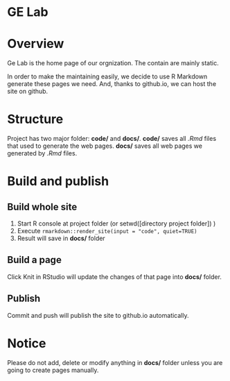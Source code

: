 GE Lab 
======

# Overview #####
Ge Lab is the home page of our orgnization. 
The contain are mainly static.

In order to make the maintaining easily, we decide to use R Markdown generate these pages we need.
And, thanks to github.io, we can host the site on github.

# Structure
Project has two major folder: **code/** and **docs/**. 
**code/** saves all _.Rmd_ files that used to generate the web pages.
**docs/** saves all web pages we generated by _.Rmd_ files. 

# Build and publish

## Build whole site
1. Start R console at project folder (or setwd([directory project folder]) ) 
2. Execute `rmarkdown::render_site(input = "code", quiet=TRUE)`
3. Result will save in **docs/** folder

## Build a page
Click Knit in RStudio will update the changes of that page into **docs/** folder.    

## Publish
Commit and push will publish the site to github.io automatically.

# Notice
Please do not add, delete or modify anything in **docs/** folder unless you are going to create pages manually.
